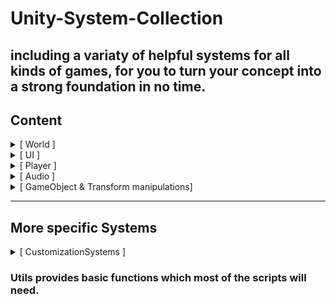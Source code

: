 # Unity-System-Collection
## including a variaty of helpful systems for all kinds of games, for you to turn your concept into a strong foundation in no time.

## Content
<details>
<summary> [ World ] </summary>
- Grid-System
</details>

<details>
<summary> [ UI ] </summary>
- UIWindowManager
- DraggableUIElement
</details>

<details>
<summary> [ Player ] </summary>
- FPS-Player-Movement
- Invnentory
- InputManager for Unity Input System
</details>

<details>
<summary> [ Audio ] </summary>
- AudioManager (with sounds on point)
</details>

<details>
<summary> [ GameObject & Transform manipulations] </summary>
- gain size over time
- follow transform
</details>

---

## More specific Systems

<details>
<summary> [ CustomizationSystems ] </summary>
- WeaponCustomization
</details>

### Utils provides basic functions which most of the scripts will need.
